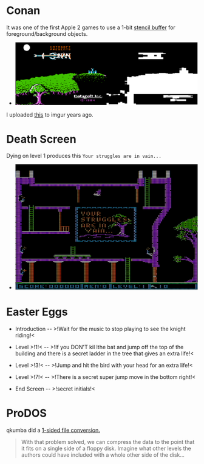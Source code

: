# Conan

It was one of the first Apple 2 games to use a 1-bit [stencil buffer](https://en.wikipedia.org/wiki/Stencil_buffer) for foreground/background objects.

* ![1-bit Stencil Buffer](pics/conan_hgr_and_stencil.png)

I uploaded [this](](https://i.imgur.com/5ZtUmBh.png)) to imgur years ago.

# Death Screen

Dying on level 1 produces this `Your struggles are in vain...`

* ![Conan Death Screeb](pics/conan_death.png)

# Easter Eggs

* Introduction -- >!Wait for the music to stop playing to see the knight riding!<

* Level >!1!< -- >!If you DON'T kil lthe bat and jump off the top of the building and there is a secret ladder in the tree that gives an extra life!<

* Level >!3!< -- >!Jump and hit the bird with your head for an extra life!<

* Level >!7!< -- >!There is a secret super jump move in the bottom right!<

* End Screen -- >!secret initials!<

# ProDOS

qkumba did a [1-sided file conversion.](http://pferrie.epizy.com/misc/lowlevel16.htm?i=1)

> With that problem solved, we can compress the data to the point that it fits on a single side of a floppy disk. Imagine what other levels the authors could have included with a whole other side of the disk...
